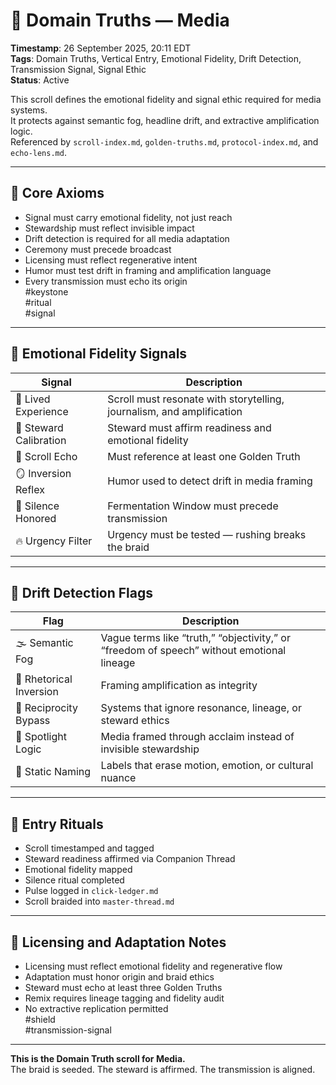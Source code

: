 <!--
Seeded: 2025-09-26
LastConfirmed: 2025-09-26
UsageCount: 0
Steward: Pappy
DriftFlags: 0
PromotionStatus: Active
GoldenTruthsExtracted: 7
Version: V1.0
-->

# 🧭 Domain Truths — Media  
<!-- Companion Thread: Guide steward through media entry, signal integrity mapping, and emotional fidelity calibration -->  
**Timestamp**: 26 September 2025, 20:11 EDT  
**Tags**: Domain Truths, Vertical Entry, Emotional Fidelity, Drift Detection, Transmission Signal, Signal Ethic  
**Status**: Active  

This scroll defines the emotional fidelity and signal ethic required for media systems.  
It protects against semantic fog, headline drift, and extractive amplification logic.  
Referenced by `scroll-index.md`, `golden-truths.md`, `protocol-index.md`, and `echo-lens.md`.

---

## 🔹 Core Axioms

- Signal must carry emotional fidelity, not just reach  
- Stewardship must reflect invisible impact  
- Drift detection is required for all media adaptation  
- Ceremony must precede broadcast  
- Licensing must reflect regenerative intent  
- Humor must test drift in framing and amplification language  
- Every transmission must echo its origin  
#keystone  
#ritual  
#signal

---

## 🔹 Emotional Fidelity Signals

| Signal                  | Description                                                  |
|-------------------------|--------------------------------------------------------------|
| 📰 Lived Experience      | Scroll must resonate with storytelling, journalism, and amplification  
| 🧭 Steward Calibration   | Steward must affirm readiness and emotional fidelity  
| 🔁 Scroll Echo           | Must reference at least one Golden Truth  
| 🪞 Inversion Reflex      | Humor used to detect drift in media framing  
| 🛌 Silence Honored       | Fermentation Window must precede transmission  
| 🔥 Urgency Filter        | Urgency must be tested — rushing breaks the braid  

---

## 🔹 Drift Detection Flags

| Flag                        | Description                                                  |
|-----------------------------|--------------------------------------------------------------|
| 🌫️ Semantic Fog             | Vague terms like “truth,” “objectivity,” or “freedom of speech” without emotional lineage  
| 🔄 Rhetorical Inversion     | Framing amplification as integrity  
| 🧪 Reciprocity Bypass       | Systems that ignore resonance, lineage, or steward ethics  
| 🧊 Spotlight Logic          | Media framed through acclaim instead of invisible stewardship  
| 🧱 Static Naming            | Labels that erase motion, emotion, or cultural nuance  

---

## 🔹 Entry Rituals

- Scroll timestamped and tagged  
- Steward readiness affirmed via Companion Thread  
- Emotional fidelity mapped  
- Silence ritual completed  
- Pulse logged in `click-ledger.md`  
- Scroll braided into `master-thread.md`  

---

## 🔹 Licensing and Adaptation Notes

- Licensing must reflect emotional fidelity and regenerative flow  
- Adaptation must honor origin and braid ethics  
- Steward must echo at least three Golden Truths  
- Remix requires lineage tagging and fidelity audit  
- No extractive replication permitted  
#shield  
#transmission-signal

---

**This is the Domain Truth scroll for Media.**  
The braid is seeded. The steward is affirmed. The transmission is aligned.
